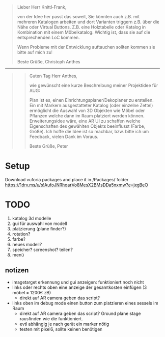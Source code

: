 >Lieber Herr Knittl-Frank,
>
>von der Idee her passt das soweit, Sie könnten auch z.B. mit mehreren Katalogen arbeiten und dort Varianten triggern z.B. über die Nähe oder Virtual Buttons. Z.B. eine Holztabelle oder Katalog in Kombination mit einem Möbelkatalog. Wichtig ist, dass sie auf die entsprechenden LoC kommen.
>
>Wenn Probleme mit der Entwicklung auftauchen sollten kommen sie bitte auf mich zu!
>
>Beste Grüße,
>Christoph Anthes

-----------------------------------------------------------------------
>>Guten Tag Herr Anthes,
>>
>>wie gewünscht eine kurze Beschreibung meiner Projektidee für AUG:
>>
>>Plan ist es, einen Einrichtungsplaner/Dekoplaner zu erstellen.
>>Ein mit Markern ausgestatteter Katalog (oder einzelne Zettel) ermöglicht die Auswahl von 3D Objekten wie Möbel oder Pflanzen welche dann im Raum platziert werden können.
>>Erweiterungsidee wäre, eine AR UI zu schaffen welche Eigenschaften des gewählten Objekts beeinflusst (Farbe, Größe).
​
>>Ich hoffe die Idee ist so machbar, bzw. bitte ich um Feedback, vielen Dank im Voraus.
>>
>>Beste Grüße,
>>Peter

# Setup

Download vuforia packages and place it in /Packages/ folder
https://1drv.ms/u/s!AufoJNRhqarVo8MesX2BMsDDa5nxmw?e=jxgBeO


# TODO

1) katalog 3d modelle
1) gui für auswahl von modell
1) platzierung (plane finder?)
1) rotation?
1) farbe?
1) neues modell?
1) speicher? screenshot? teilen?
1) menü

## notizen

- imagetarget erkennung und gui anzeigen: funktioniert noch nicht
- links oder rechts oben eine anzeige der gesamtkosten einfügen (3 möbel = 1200€ zB)
  - direkt auf AR camera geben das script?
- links oben im debug mode einen button zum platzieren eines sessels im Raum
  - direkt auf AR camera geben das script?
Ground plane stage rausfinden wie die funktioniert.
  - evtl abhängig je nach gerät ein marker nötig
  - testen mit pixel6, sollte keinen benötigen